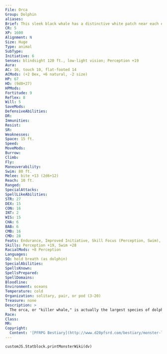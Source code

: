 ```yaml
---
File: Orca
Group: Dolphin
aliases: 
Brief: This sleek black whale has a distinctive white patch near each eye and a mouth filled with sharp teeth.
CR: 5
XP: 1600
Alignment: N
Size: Huge
Type: animal
SubType: 
Initiative: 6
Senses: blindsight 120 ft., low-light vision; Perception +19
Aura: 
AC: 16, touch 10, flat-footed 14
ACMods: (+2 Dex, +6 natural, -2 size)
HP: 67
HD: (9d8+27)
HPMods: 
Fortitude: 9
Reflex: 8
Will: 5
SaveMods: 
DefensiveAbilities: 
DR: 
Immunities: 
Resist: 
SR: 
Weaknesses: 
Space: 15 ft.
Speed: 
MoveMods: 
Burrow: 
Climb: 
Fly: 
Maneuverability: 
Swim: 80 ft.
Melee: bite +13 (2d6+12)
Reach: 10 ft.
Ranged: 
SpecialAttacks: 
SpellLikeAbilities: 
STR: 27
DEX: 15
CON: 16
INT: 2
WIS: 15
CHA: 6
BAB: 6
CMB: 16
CMD: 28
Feats: Endurance, Improved Initiative, Skill Focus (Perception, Swim), Weapon Focus (bite)
Skills: Perception +19, Swim +28
RacialMods: +8 Perception
Languages: 
SQ: hold breath (as dolphin)
SpecialAbilities: 
SpellsKnown: 
SpellsPrepared: 
SpellDomains: 
Bloodline: 
Environment: oceans
Temperature: cold
Organization: solitary, pair, or pod (3-20)
Treasure: none
Description: >
  The orca, or "killer whale," is actually the largest species of dolphin. Adult orcas are typically 15-25 feet long and weigh 8,000-12,000 pounds Orca Companions Starting Statistics: Size Medium; Speed swim 80 ft.; AC +1 natural armor; Attack bite (1d6); Ability Scores Str 11, Dex 19, Con 10, Int 2, Wis 14, Cha 6; Special Qualities low-light vision, hold breath. 7th-Level Advancement: Size Large; AC +2 natural armor; Attack bite (1d8); Ability Scores Str +8, Dex -2, Con +4; Special Qualities blindsight 120 ft.
Race: 
Class: 
MR: 
Copyright:
  Content: '[PFRPG Bestiary](http://www.d20pfsrd.com/bestiary/monster-listings/animals/aquatic/dolphin/orca)'
---
```

```dataviewjs
customJS.Statblock.printMonsterWiki(dv)
```
